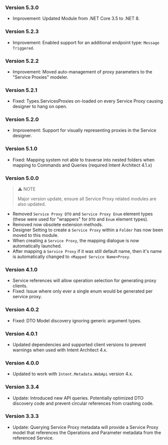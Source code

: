 ﻿### Version 5.3.0

- Improvement: Updated Module from .NET Core 3.5 to .NET 8.

### Version 5.2.3

- Improvement: Enabled support for an additional endpoint type: `Message Triggered`.

### Version 5.2.2

- Improvement: Moved auto-management of proxy parameters to the "Service Proxies" modeler.

### Version 5.2.1

- Fixed: Types.ServicesProxies on-loaded on every Service Proxy causing designer to hang on open.

### Version 5.2.0

- Improvement: Support for visually representing proxies in the Service designer.

### Version 5.1.0

- Fixed: Mapping system not able to traverse into nested folders when mapping to Commands and Queries (required Intent Architect 4.1.x)

### Version 5.0.0

> ⚠️ NOTE
>
> Major version update, ensure all Service Proxy related modules are also updated.

- Removed `Service Proxy DTO` and `Service Proxy Enum` element types (these were used for "wrappers" for `DTO` and `Enum` element types).
- Removed now obsolete extension methods.
- Designer Setting to create a `Service Proxy` within a `Folder` has now been moved to this module.
- When creating a `Service Proxy`, the mapping dialogue is now automatically launched.
- After mapping a `Service Proxy` if it was still default name, then it's name is automatically changed to `<Mapped Service Name>Proxy`.

### Version 4.1.0

- Service references will allow operation selection for generating proxy clients.
- Fixed: Issue where only ever a single enum would be generated per service proxy.

### Version 4.0.2

- Fixed: DTO Model discovery ignoring generic argument types.

### Version 4.0.1

- Updated dependencies and supported client versions to prevent warnings when used with Intent Architect 4.x.

### Version 4.0.0

- Updated to work with `Intent.Metadata.WebApi` version 4.x.

### Version 3.3.4

- Update: Introduced new API queries. Potentially optimized DTO discovery code and prevent circular references from crashing code.

### Version 3.3.3

- Update: Querying Service Proxy metadata will provide a Service Proxy model that references the Operations and Parameter metadata from the referenced Service.
